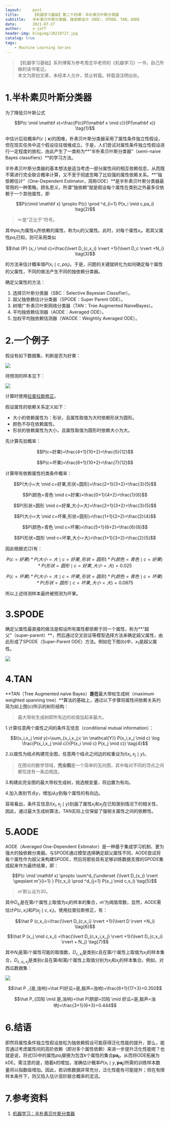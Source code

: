 ```yaml
---
layout:     post
title:      【机器学习基础】第二十四课：半朴素贝叶斯分类器
subtitle:   半朴素贝叶斯分类器，独依赖估计（ODE），SPODE，TAN，AODE
date:       2021-07-27
author:     x-jeff
header-img: blogimg/20210727.jpg
catalog: true
tags:
    - Machine Learning Series
---
```

>【机器学习基础】系列博客为参考周志华老师的《机器学习》一书，自己所做的读书笔记。  
>本文为原创文章，未经本人允许，禁止转载。转载请注明出处。

# 1.半朴素贝叶斯分类器

为了降低贝叶斯公式

$$P(c \mid \mathbf x)=\frac{P(c)P(\mathbf x \mid c)}{P(\mathbf x)} \tag{1}$$

中估计后验概率$P(c\mid \mathbf x)$的困难，朴素贝叶斯分类器采用了属性条件独立性假设，但在现实任务中这个假设往往很难成立。于是，人们尝试对属性条件独立性假设进行一定程度的放松，由此产生了一类称为**“半朴素贝叶斯分类器”（semi-naive Bayes classifiers）**的学习方法。

半朴素贝叶斯分类器的基本想法是适当考虑一部分属性间的相互依赖信息，从而既不需进行完全联合概率计算，又不至于彻底忽略了比较强的属性依赖关系。**“独依赖估计”（One-Dependent Estimator，简称ODE）**是半朴素贝叶斯分类器最常用的一种策略。顾名思义，所谓“独依赖”就是假设每个属性在类别之外最多仅依赖于一个其他属性，即

$$P(c\mid \mathbf x) \propto P(c) \prod ^d_{i=1} P(x_i \mid c,pa_i) \tag{2}$$

>$\propto$是“正比于”符号。

其中$pa_i$为属性$x_i$所依赖的属性，称为$x_i$的父属性。此时，对每个属性$x_i$，若其父属性$pa_i$已知，则可采用类似

$$\hat {P} (x_i \mid c)=\frac{\lvert D_{c,x_i} \rvert +1}{\lvert D_c \rvert +N_i} \tag{3}$$

的方法来估计概率值$P(x_i \mid c,pa_i)$。于是，问题的关键就转化为如何确定每个属性的父属性，不同的做法产生不同的独依赖分类器。

确定父属性的方法：

1. 选择贝叶斯分类器（SBC：Selective Bayesian Classifier）。
2. 超父独依赖估计分类器（SPODE：Super Parent ODE）。
3. 树增广朴素贝叶斯网络分类器（TAN：Tree Augmented NaiveBayes）。
4. 平均独依赖估测器（AODE：Averaged ODE）。
5. 加权平均独依赖估测器（WAODE：Weightily Averaged ODE）。

# 2.一个例子

假设有如下数据集，判断是否为好果：

![](https://xjeffblogimg.oss-cn-beijing.aliyuncs.com/BLOGIMG/BlogImage/MachineLearningSeries/Lesson24/24x1.png)

待预测的样本见下：

![](https://xjeffblogimg.oss-cn-beijing.aliyuncs.com/BLOGIMG/BlogImage/MachineLearningSeries/Lesson24/24x2.png)

计算时使用[拉普拉斯修正](http://shichaoxin.com/2021/07/14/机器学习基础-第二十三课-朴素贝叶斯分类器/)。

假设属性的依赖关系定义如下：

* 大小的依赖属性为：形状，且属性取值为大时依赖形状为圆形。
* 颜色不存在依赖属性。
* 形状的依赖属性为大小，且属性取值为圆形时依赖大小为大。

先计算先验概率：

$$P(c=好果)=\frac{4+1}{10+2}=\frac{5}{12}$$

$$P(c=坏果)=\frac{6+1}{10+2}=\frac{7}{12}$$

计算带有依赖属性的类条件概率：

$$P(大小=大 \mid c=好果,形状=圆形)=\frac{2+1}{3+2}=\frac{3}{5}$$

$$P(颜色=青色 \mid c=好果)=\frac{0+1}{4+2}=\frac{1}{6}$$

$$P(形状=圆形 \mid c=好果,大小=大)=\frac{2+1}{3+2}=\frac{3}{5}$$

$$P(大小=大 \mid c=坏果,形状=圆形)=\frac{1+1}{2+2}=\frac{2}{4}$$

$$P(颜色=青色 \mid c=坏果)=\frac{5+1}{6+2}=\frac{6}{8}$$

$$P(形状=圆形 \mid c=坏果,大小=大)=\frac{1+1}{3+2}=\frac{2}{5}$$

因此根据式(2)有：

$$P(c=好果) * P(大小=大 \mid c=好果,形状=圆形) * P(颜色=青色 \mid c=好果) * P(形状=圆形 \mid c=好果,大小=大) = 0.025$$

$$P(c=坏果) * P(大小=大 \mid c=坏果,形状=圆形) * P(颜色=青色 \mid c=坏果) * P(形状=圆形 \mid c=坏果,大小=大) = 0.0875$$

所以上述待测样本最终被预测为坏果。

# 3.SPODE

确定父属性最直接的做法是假设所有属性都依赖于同一个属性，称为**“超父”（super-parent）**，然后通过交叉验证等模型选择方法来确定超父属性，由此形成了SPODE（Super-Parent ODE）方法。例如在下图(b)中，$x_1$是超父属性。

![](https://xjeffblogimg.oss-cn-beijing.aliyuncs.com/BLOGIMG/BlogImage/MachineLearningSeries/Lesson24/24x3.png)

# 4.TAN

**TAN（Tree Augmented naive Bayes）**是在**最大带权生成树（maximum weighted spanning tree）**算法的基础上，通过以下步骤将属性间依赖关系约简为如上图(c)所示的树形结构：

>最大带权生成树即所有边的权值加起来最大。

1.计算任意两个属性之间的条件互信息（conditional mutual information）：

$$I(x_i,x_j \mid y)=\sum_{x_i,x_j;c \in \mathcal{Y}} P(x_i,x_j \mid c) \log \frac{P(x_i,x_j \mid c)}{P(x_i \mid c) P(x_j \mid c)} \tag{4}$$

2.以属性为结点构建完全图，任意两个结点之间边的权重设为$I(x_i,x_j \mid y)$。

>在图论的数学领域，**完全图**是一个简单的无向图，其中每对不同的顶点之间都恰连有一条边相连。

3.构建此完全图的最大带权生成树，挑选根变量，将边置为有向。

4.加入类别节点$y$，增加从$y$到每个属性的有向边。

容易看出，条件互信息$I(x_i,x_j \mid y)$刻画了属性$x_i$和$x_j$在已知类别情况下的相关性，因此，通过最大生成树算法，TAN实际上仅保留了强相关属性之间的依赖性。

# 5.AODE

AODE（Averaged One-Dependent Estimator）是一种基于集成学习机制、更为强大的独依赖分类器。与SPODE通过模型选择确定超父属性不同，AODE尝试将每个属性作为超父来构建SPODE，然后将那些具有足够训练数据支撑的SPODE集成起来作为最终结果，即：

$$P(c \mid \mathbf x) \propto \sum^d_{\underset {\lvert D_{x_i} \rvert \geqslant m'}{i=1} } P(c,x_i) \prod ^d_{j=1} P(x_j \mid c,x_i) \tag{5}$$

>$m'$默认设为30。

其中$D_{x_i}$是在第$i$个属性上取值为$x_i$的样本的集合，$m'$为阈值常数，显然，AODE需估计$P(c,x_i)$和$P(x_j \mid c,x_i)$。使用拉普拉斯修正，有：

$$\hat P (c,x_i)=\frac{\lvert D_{c,x_i} \rvert +1}{\lvert D \rvert +N_i} \tag{6}$$

$$\hat P (x_j \mid c,x_i) =\frac{\lvert D_{c,x_i,x_j} \rvert +1}{\lvert D_{c,x_i} \rvert + N_j} \tag{7}$$

其中$N_i$是第$i$个属性可能的取值数，$D_{c,x_i}$是类别$c$且在第$i$个属性上取值为$x_i$的样本集合，$D_{c,x_i,x_j}$是类别$c$且在第$i$和第$j$个属性上取值分别为$x_i$和$x_j$的样本集合。例如，对西瓜数据集：

![](https://xjeffblogimg.oss-cn-beijing.aliyuncs.com/BLOGIMG/BlogImage/MachineLearningSeries/Lesson14/14x1.png)

$$\hat P _{是,浊响}=\hat P(好瓜=是,敲声=浊响)=\frac{6+1}{17+3}=0.350$$

$$\hat P_{凹陷 \mid 是,浊响}=\hat P(脐部=凹陷 \mid 好瓜=是,敲声=浊响)=\frac{3+1}{6+3}=0.444$$

# 6.结语

即然将属性条件独立性假设放松为独依赖假设可能获得泛化性能的提升，那么，能否通过考虑属性间的高阶依赖（即对多个属性依赖）来进一步提升泛化性能呢？也就是说，将式(5)中的属性$pa_i$替换为包含$k$个属性的集合$\mathbf{pa_i}$，从而将ODE拓展为kDE。需注意的是，随着$k$的增加，准确估计概率$P(x_i \mid y, \mathbf{pa_i})$所需的训练样本数量将以指数级增加。因此，若训练数据非常充分，泛化性能有可能提升；但在有限样本条件下，则又陷入估计高阶联合概率的泥沼。

# 7.参考资料

1. [机器学习：半朴素贝叶斯分类器](https://cloud.tencent.com/developer/article/1081018)